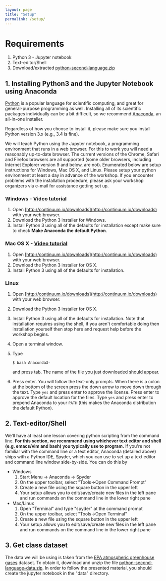 ```yaml
---
layout: page
title: "Setup"
permalink: /setup/
---
```

# Requirements
1. Python 3 - Jupyter notebook
3. Text-editor/Shell
4. Download/extracted [python-second-language.zip](../files/python-second-language-data.zip)

## 1. Installing Python3 and the Jupyter Notebook using Anaconda

[Python](https://python.org) is a popular language for scientific computing, and great for
general-purpose programming as well. Installing all of its scientific packages
individually can be a bit difficult, so we recommend
[Anaconda](https://www.continuum.io/anaconda), an all-in-one
installer.

Regardless of how you choose to install it, please make sure you install Python
version 3.x (e.g., 3.4 is fine).

We will teach Python using the Jupyter notebook, a programming environment that
runs in a web browser. For this to work you will need a reasonably up-to-date
browser. The current versions of the Chrome, Safari and Firefox browsers are all
supported (some older browsers, including Internet Explorer version 9 and below,
are not).  Enumerated below are setup instructions for Windows, Mac OS X, and
Linux.  Please setup your python environment at least a day in advance of the
workshop.  If you encounter problems with the installation procedure, please ask
your workshop organizers via e-mail for assistance getting set up.

### Windows - [Video tutorial](https://www.youtube.com/watch?v=xxQ0mzZ8UvA)
1. Open [http://continuum.io/downloads](http://continuum.io/downloads) with your web browser.
2. Download the Python 3 installer for Windows.
3. Install Python 3 using all of the defaults for installation except make sure to
check **Make Anaconda the default Python**.

### Mac OS X - [Video tutorial](https://www.youtube.com/watch?v=TcSAln46u9U)
1. Open [http://continuum.io/downloads](http://continuum.io/downloads) with your web browser.
2. Download the Python 3 installer for OS X.
3. Install Python 3 using all of the defaults for installation.

### Linux
1.  Open [http://continuum.io/downloads](http://continuum.io/downloads) with your web browser.
2.  Download the Python 3 installer for OS X.
3.  Install Python 3 using all of the defaults for installation.  Note that
    installation requires using the shell, if you aren't comfortable doing then
    installation yourself then stop here and request help before the workshop
    begins.
4.  Open a terminal window.
5.  Type

    ~~~{.input}
    $ bash Anaconda3-
    ~~~
    and press tab.  The name of the file you just downloaded should appear.
6.  Press enter.  You will follow the text-only prompts.  When there is a colon
    at the bottom of the screen press the down arrow to move down through the text.
    Type `yes` and press enter to approve the license. Press enter to approve the
    default location for the files. Type `yes` and press enter to prepend Anaconda to
    your `PATH` (this makes the Anaconda distribution the default Python).

## 2. Text-editor/Shell
We'll have at least one lesson covering python scripting from the command line.  **For this
section, we recommend using whichever text editor and shell (e.g. emacs/vim and bash) you
typically use to program.**  If you're not familiar with the command line or a text editor,
Anaconda (detailed above) ships with a Python IDE, Spyder, which you can use to set up a
text editor and command line window side-by-side.  You can do this by

- Windows
    1. Start Menu -> Anaconda -> Spyder
    2. On the upper toolbar, select "Tools->Open Command Prompt"
    3. Create a new file using the square button in the upper left
    4. Your setup allows you to edit/save/create new files in the left pane and run
    commands on the command line in the lower right pane
- Mac/Linux
    1. Open "Terminal" and type "spyder" at the command prompt
    2. On the upper toolbar, select "Tools->Open Terminal"
    3. Create a new file using the square button in the upper left
    4. Your setup allows you to edit/save/create new files in the left pane and run
    commands on the command line in the lower right pane

## 3. Get class dataset
The data we will be using is taken from the [EPA atmospheric greenhouse gases](https://www3.epa.gov/climatechange/science/indicators/ghg/ghg-concentrations.html) dataset.
To obtain it, download and unzip the file [python-second-language-data.zip](../files/python-second-language-data.zip).
In order to follow the presented material, you should create the jupyter notebook in the "data" directory.

